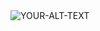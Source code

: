 <picture>
 <source media="(prefers-color-scheme: dark)" srcset="https://img.freepik.com/vecteurs-premium/jeune-fille-debout-regardant-ville-cyberpunk-illustration-vectorielle_37402-1790.jpg?w=2000">
 <source media="(prefers-color-scheme: light)" srcset="https://img.freepik.com/vecteurs-premium/jeune-fille-debout-regardant-ville-cyberpunk-illustration-vectorielle_37402-1790.jpg?w=2000">
 <img alt="YOUR-ALT-TEXT" src="YOUR-DEFAULT-IMAGE">
</picture>
